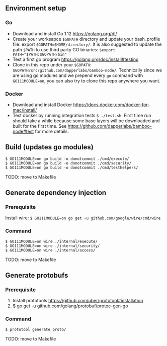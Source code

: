 ## Environment setup

### Go
- Download and install Go 1.12 https://golang.org/dl/
- Create your worksapce `$GOPATH` directory and update your bash_profile file: export `$GOPATH=$HOME/directory/`. It is also suggested to update the path `$PATH` to use third party GO binaries: `$export PATH="$PATH:$GOPATH/bin" `
- Test a first go program https://golang.org/doc/install#testing
- Clone in this repo under your `$GOPATH`: `$GOPATH/src/github.com/dapperlabs/bamboo-node/`. Technically since we are using go modules and we prepend every `go` command with `GO111MODULE=on`, you can also try to clone this repo anywhere you want.

### Docker
- Download and install Docker https://docs.docker.com/docker-for-mac/install/
- Test docker by running integration tests `$ ./test.sh`. First time run should take a while because some base layers will be downloaded and built for the first time. See https://github.com/dapperlabs/bamboo-node#test for more details.

## Build (updates go modules)
```
$ GO111MODULE=on go build -o donotcommit ./cmd/execute/
$ GO111MODULE=on go build -o donotcommit ./cmd/security/
$ GO111MODULE=on go build -o donotcommit ./cmd/testhelpers/
```
TODO: move to Makefile


## Generate dependency injection
### Prerequisite 
Install wire: `$ GO111MODULE=on go get -u github.com/google/wire/cmd/wire`
### Command
```
$ GO111MODULE=on wire ./internal/execute/
$ GO111MODULE=on wire ./internal/security/
$ GO111MODULE=on wire ./internal/access/
```
TODO: move to Makefile

## Generate protobufs 
### Prerequisite 
1. Install prototools https://github.com/uber/prototool#installation  
2. $ go get -u github.com/golang/protobuf/protoc-gen-go
### Command
```
$ prototool generate proto/
```
TODO: move to Makefile
